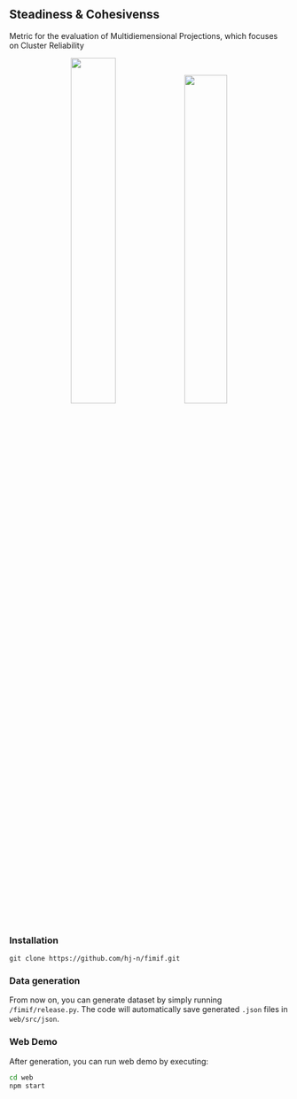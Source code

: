 ## Steadiness & Cohesivenss

Metric for the evaluation of Multidiemensional Projections, which focuses on Cluster Reliability

<p align="center">
<img src="https://user-images.githubusercontent.com/38465539/94182412-ed416400-fedb-11ea-82af-b85ea3621916.png" width="40%">
<img src="https://user-images.githubusercontent.com/38465539/94182424-f16d8180-fedb-11ea-9487-0ea94df39a45.png" width="39%">
</p>

### Installation

```
git clone https://github.com/hj-n/fimif.git
```

### Data generation

From now on, you can generate dataset by simply running `/fimif/release.py`. The code will automatically save generated `.json` files in `web/src/json`.

### Web Demo

After generation, you can run web demo by executing:
```sh
cd web
npm start
```

